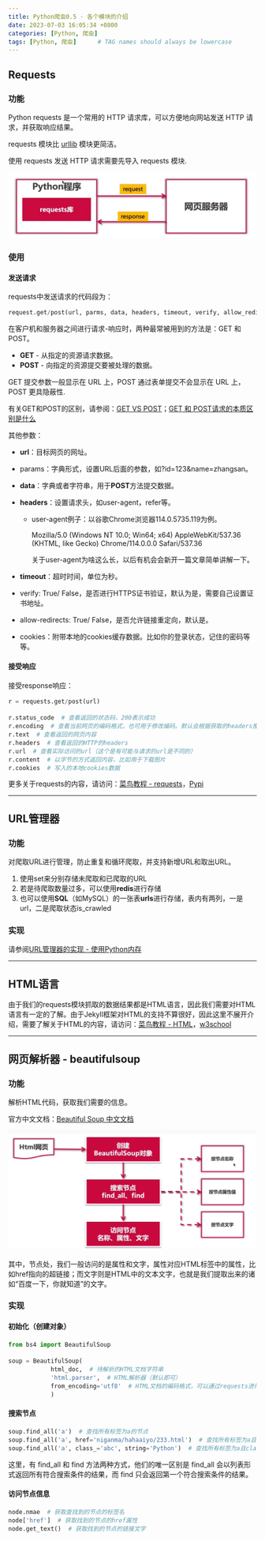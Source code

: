 ```yaml
---
title: Python爬虫0.5 - 各个模块的介绍
date: 2023-07-03 16:05:34 +0800
categories: [Python, 爬虫]
tags: [Python, 爬虫]      # TAG names should always be lowercase
---
```


## Requests

### 功能

Python requests 是一个常用的 HTTP 请求库，可以方便地向网站发送 HTTP 请求，并获取响应结果。

requests 模块比 [urllib](https://www.runoob.com/python3/python-urllib.html) 模块更简洁。

使用 requests 发送 HTTP 请求需要先导入 requests 模块.

![image-20230703160656897](https://github.com/StandardL/StandardL.github.io/raw/main/assets/img/posts/2023-07-03-Python%E7%88%AC%E8%99%AB0.5/Requests%E6%B5%81%E7%A8%8B.png)

### 使用

#### 发送请求

requests中发送请求的代码段为：

```python
request.get/post(url, parms, data, headers, timeout, verify, allow_redirects, cookies)
```

在客户机和服务器之间进行请求-响应时，两种最常被用到的方法是：GET 和 POST。

- **GET** - 从指定的资源请求数据。
- **POST** - 向指定的资源提交要被处理的数据。

GET 提交参数一般显示在 URL 上，POST 通过表单提交不会显示在 URL 上，POST 更具隐蔽性.

有关GET和POST的区别，请参阅：[GET VS POST](https://www.runoob.com/tags/html-httpmethods.html)；[GET 和 POST请求的本质区别是什么](https://cloud.tencent.com/developer/article/1915518)

其他参数：

- **url**：目标网页的网址。

- params：字典形式，设置URL后面的参数，如?id=123&name=zhangsan。

- **data**：字典或者字符串，用于**POST**方法提交数据。

- **headers**：设置请求头，如user-agent，refer等。

  - user-agent例子：以谷歌Chrome浏览器114.0.5735.119为例。

    Mozilla/5.0 (Windows NT 10.0; Win64; x64) AppleWebKit/537.36 (KHTML, like Gecko) Chrome/114.0.0.0 Safari/537.36

    关于user-agent为啥这么长，以后有机会会新开一篇文章简单讲解一下。

- **timeout**：超时时间，单位为秒。

- verify: True/ False，是否进行HTTPS证书验证，默认为是，需要自己设置证书地址。

- allow-redirects: True/ False，是否允许链接重定向，默认是。

- cookies：附带本地的cookies缓存数据。比如你的登录状态，记住的密码等等。

#### 接受响应

接受response响应：

```python
r = requests.get/post(url)

r.status_code  # 查看返回的状态码，200表示成功
r.encoding  # 查看当前网页的编码格式，也可用于修改编码。默认会根据获取的headers推测编码，若找不到则默认为ISO-8859-1编码
r.text  # 查看返回的网页内容
r.headers  # 查看返回的HTTP的headers
r.url  # 查看实际访问的url（这个是有可能与请求的url是不同的）
r.content  # 以字节的方式返回内容，比如用于下载图片
r.cookies  # 写入的本地cookies数据
```

更多关于requests的内容，请访问：[菜鸟教程 - requests](https://www.runoob.com/python3/python-requests.html)，[Pypi](https://pypi.org/project/requests/)

---

## URL管理器

### 功能

对爬取URL进行管理，防止重复和循环爬取，并支持新增URL和取出URL。

1. 使用set来分别存储未爬取和已爬取的URL
2. 若是待爬取数量过多，可以使用**redis**进行存储
3. 也可以使用**SQL**（如MySQL）的一张表**urls**进行存储，表内有两列，一是url，二是爬取状态is_crawled

### 实现

请参阅[URL管理器的实现 - 使用Python内存](https://standardl.github.io/posts/Python%E7%88%AC%E8%99%AB1.2-URL%E7%AE%A1%E7%90%86%E5%99%A8/)

---

## HTML语言

由于我们的requests模块抓取的数据结果都是HTML语言，因此我们需要对HTML语言有一定的了解。由于Jekyll框架对HTML的支持不算很好，因此这里不展开介绍，需要了解关于HTML的内容，请访问：[菜鸟教程 - HTML](https://www.runoob.com/html/html-tutorial.html)，[w3school](https://www.w3school.com.cn/)

---

## 网页解析器 - beautifulsoup

### 功能

解析HTML代码，获取我们需要的信息。

官方中文文档：[Beautiful Soup 中文文档](https://beautifulsoup.cn/)

![image-20230709231035000](https://github.com/StandardL/StandardL.github.io/raw/main/assets/img/posts/2023-07-03-Python%E7%88%AC%E8%99%AB0.5/BeautifulSoup语法.png)

其中，节点处，我们一般访问的是属性和文字，属性对应HTML标签中的属性，比如href指向的超链接；而文字则是HTML中的文本文字，也就是我们提取出来的诸如“百度一下，你就知道”的文字。

### 实现

#### 初始化（创建对象）

```python
from bs4 import BeautifulSoup

soup = BeautifulSoup(
			html_doc,  # 待解析的HTML文档字符串
			'html.parser',  # HTML解析器（默认即可）
			from_encoding='utf8'  # HTML文档的编码格式，可以通过requests进行预处理，此项因此不是必须项
			)
```

#### 搜索节点

```python
soup.find_all('a')  # 查找所有标签为a的节点
soup.find_all('a', href='niganma/hahaaiyo/233.html')  # 查找所有标签为a且链接符合href形式的节点
soup.find_all('a', class_='abc', string='Python')  # 查找所有标签为a且class为abc，文字为Python的节点
```

这里，有 find_all 和 find 方法两种方式，他们的唯一区别是 find_all 会以列表形式返回所有符合搜索条件的结果，而 find 只会返回第一个符合搜索条件的结果。

#### 访问节点信息

```python
node.nmae  # 获取查找到的节点的标签名
node['href']  # 获取找到的节点的href属性
node.get_text()  # 获取找到的节点的链接文字
```

